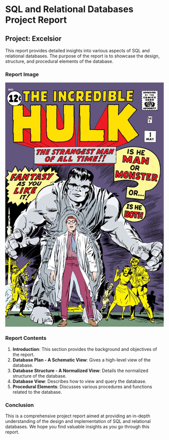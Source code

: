 # SQL and Relational Databases Project Report

## Project: Excelsior

This report provides detailed insights into various aspects of SQL and relational databases. The purpose of the report is to showcase the design, structure, and procedural elements of the database.

### Report Image

![Project Image](cover.jpg) 


### Report Contents

1. **Introduction**: This section provides the background and objectives of the report.
2. **Database Plan - A Schematic View**: Gives a high-level view of the database.
3. **Database Structure - A Normalized View**: Details the normalized structure of the database.
4. **Database View**: Describes how to view and query the database.
5. **Procedural Elements**: Discusses various procedures and functions related to the database.

### Conclusion

This is a comprehensive project report aimed at providing an in-depth understanding of the design and implementation of SQL and relational databases. We hope you find valuable insights as you go through this report.
